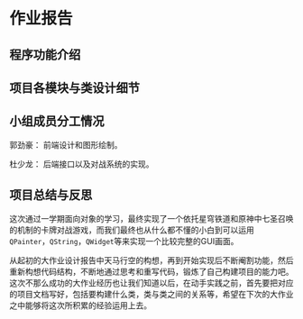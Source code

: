 # 作业报告

## 程序功能介绍



## 项目各模块与类设计细节



## 小组成员分工情况

郭劲豪： 前端设计和图形绘制。

杜少龙： 后端接口以及对战系统的实现。

## 项目总结与反思

这次通过一学期面向对象的学习，最终实现了一个依托星穹铁道和原神中七圣召唤的机制的卡牌对战游戏，而我们最终也从什么都不懂的小白到可以运用`QPainter`，`QString`，`QWidget`等来实现一个比较完整的GUI画面。

从起初的大作业设计报告中天马行空的构想，再到开始实现后不断阉割功能，然后重新构想代码结构，不断地通过思考和重写代码，锻炼了自己构建项目的能力吧。这次不那么成功的大作业经历也让我们知道以后，在动手实践之前，首先要把对应的项目文档写好，包括要构建什么类，类与类之间的关系等，希望在下次的大作业之中能够将这次所积累的经验运用上去。